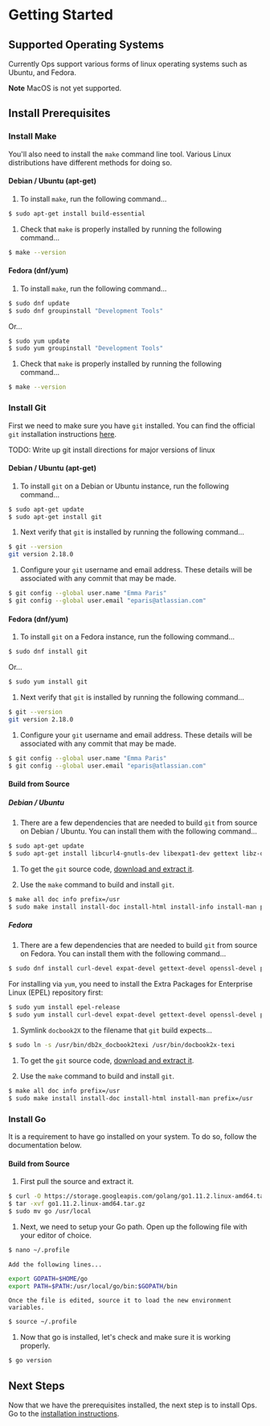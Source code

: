 Getting Started
===============

## Supported Operating Systems

Currently Ops support various forms of linux operating systems such as Ubuntu,
and Fedora.

**Note** MacOS is not yet supported.

## Install Prerequisites

### Install Make
You'll also need to install the `make` command line tool. Various Linux
distributions have different methods for doing so.

#### Debian / Ubuntu (apt-get)

 1. To install `make`, run the following command...

```sh
$ sudo apt-get install build-essential
```

 1. Check that `make` is properly installed by running the following
    command...

```sh
$ make --version
```

#### Fedora (dnf/yum)

 1. To install `make`, run the following command...

```sh
$ sudo dnf update
$ sudo dnf groupinstall "Development Tools"
```

Or...

```sh
$ sudo yum update
$ sudo yum groupinstall "Development Tools"
```

 1. Check that `make` is properly installed by running the following
    command...

```sh
$ make --version
```

### Install Git
First we need to make sure you have `git` installed. You can find the official
`git` installation instructions
[here](https://git-scm.com/book/en/v2/Getting-Started-Installing-Git).

TODO: Write up git install directions for major versions of linux

#### Debian / Ubuntu (apt-get)

 1. To install `git` on a Debian or Ubuntu instance, run the following command...

```sh
$ sudo apt-get update
$ sudo apt-get install git
```

 1. Next verify that `git` is installed by running the following command...

```sh
$ git --version
git version 2.18.0
```

 1. Configure your `git` username and email address. These details will be
associated with any commit that may be made.

```sh
$ git config --global user.name "Emma Paris"
$ git config --global user.email "eparis@atlassian.com"
```

#### Fedora (dnf/yum)

 1. To install `git` on a Fedora instance, run the following command...

```sh
$ sudo dnf install git
```

Or...

```sh
$ sudo yum install git
```

 1. Next verify that `git` is installed by running the following command...

```sh
$ git --version
git version 2.18.0
```

 1. Configure your `git` username and email address. These details will be
associated with any commit that may be made.

```sh
$ git config --global user.name "Emma Paris"
$ git config --global user.email "eparis@atlassian.com"
```

#### Build from Source

##### Debian / Ubuntu

 1. There are a few dependencies that are needed to build `git` from source on
Debian / Ubuntu. You can install them with the following command...

```sh
$ sudo apt-get update
$ sudo apt-get install libcurl4-gnutls-dev libexpat1-dev gettext libz-dev libssl-dev asciidoc xmlto docbook2x
```

 1. To get the `git` source code, [download and extract
it](https://www.kernel.org/pub/software/scm/git/).

 1. Use the `make` command to build and install `git`.

```sh
$ make all doc info prefix=/usr
$ sudo make install install-doc install-html install-info install-man prefix=/usr
```

##### Fedora

 1. There are a few dependencies that are needed to build `git` from source on
Fedora. You can install them with the following command...

```sh
$ sudo dnf install curl-devel expat-devel gettext-devel openssl-devel perl-devel zlib-devel asciidoc xmlto docbook2X
```

For installing via `yum`, you need to install the Extra Packages for
Enterprise Linux (EPEL) repository first:

```sh
$ sudo yum install epel-release
$ sudo yum install curl-devel expat-devel gettext-devel openssl-devel perl-devel zlib-devel asciidoc xmlto docbook2X
```

 1. Symlink `docbook2X` to the filename that `git` build expects...

```sh
$ sudo ln -s /usr/bin/db2x_docbook2texi /usr/bin/docbook2x-texi
```

 1. To get the `git` source code, [download and extract
it](https://www.kernel.org/pub/software/scm/git/).

 1. Use the `make` command to build and install `git`.

```sh
$ make all doc info prefix=/usr
$ sudo make install install-doc install-html install-man prefix=/usr
```

### Install Go

It is a requirement to have go installed on your system. To do so, follow the
documentation below.

#### Build from Source

 1. First pull the source and extract it.

```sh
$ curl -O https://storage.googleapis.com/golang/go1.11.2.linux-amd64.tar.gz
$ tar -xvf go1.11.2.linux-amd64.tar.gz
$ sudo mv go /usr/local
```

 1. Next, we need to setup your Go path. Open up the following file with your
    editor of choice.

```sh
$ nano ~/.profile
```

    Add the following lines...

```sh
export GOPATH=$HOME/go
export PATH=$PATH:/usr/local/go/bin:$GOPATH/bin
```

    Once the file is edited, source it to load the new environment variables.

```sh
$ source ~/.profile
```

 1. Now that go is installed, let's check and make sure it is working
    properly.

```sh
$ go version
```

## Next Steps

Now that we have the prerequisites installed, the next step is to install Ops.
Go to the [installation instructions](installation.md).
